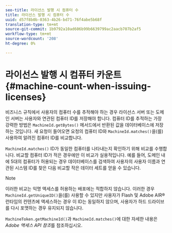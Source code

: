 ```yaml
---
seo-title: 라이선스 발행 시 컴퓨터 수
title: 라이선스 발행 시 컴퓨터 수
uuid: d57f8b0b-0363-4b26-bd71-76f4abe5b68f
translation-type: tm+mt
source-git-commit: 1b9792a10ad606b99b6639799ac2aacb707b2af5
workflow-type: tm+mt
source-wordcount: '208'
ht-degree: 0%

---
```



# 라이선스 발행 시 컴퓨터 카운트{#machine-count-when-issuing-licenses}

비즈니스 규칙에서 사용자의 컴퓨터 수를 추적해야 하는 경우 라이선스 서버 또는 도메인 서버는 사용자와 연관된 컴퓨터 ID를 저장해야 합니다. 컴퓨터 ID를 추적하는 가장 강력한 방법은 `MachineId.getBytes()` 메서드에서 반환된 값을 데이터베이스에 저장하는 것입니다. 새 요청이 들어오면 요청의 컴퓨터 ID와 `MachineId.matches()`을(를) 사용하여 알려진 컴퓨터 ID를 비교합니다.

`MachineId.matches()` ID가 동일한 컴퓨터를 나타내는지 확인하기 위해 비교를 수행합니다. 비교할 컴퓨터 ID가 적은 경우에만 이 비교가 실용적입니다. 예를 들어, 도메인 내에 5대의 컴퓨터가 허용되는 경우 데이터베이스를 검색하여 사용자의 사용자 이름과 연관된 시스템 ID를 찾은 다음 비교할 작은 데이터 세트를 얻을 수 있습니다.

>[!NOTE]
>
>이러한 비교는 익명 액세스를 허용하는 배포에는 적합하지 않습니다. 이러한 경우 `MachineId.getUniqueID()`을(를) 사용할 수 있지만 사용자가 Flash 및 Adobe AIR® 런타임의 컨텐츠에 액세스하는 경우 이 ID는 동일하지 않으며, 사용자가 하드 드라이브를 다시 포맷하는 경우 유지되지 않습니다.

`MachineToken.getMachineId()`과 `MachineId.matches()`에 대한 자세한 내용은 *Adobe 액세스 API 참조*&#x200B;를 참조하십시오.

